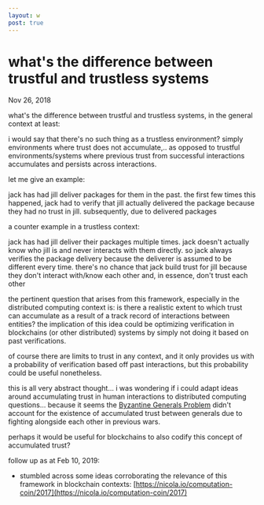 ```yaml
---
layout: w
post: true
---
```

# what's the difference between trustful and trustless systems 

Nov 26, 2018

what's the difference between trustful and trustless systems, in the general context at least:

i would say that there's no such thing as a trustless environment? simply environments where trust does not accumulate,.. as opposed to trustful environments/systems where previous trust from successful interactions accumulates and persists across interactions.

let me give an example:

jack has had jill deliver packages for them in the past. the first few times this happened, jack had to verify that jill actually delivered the package because they had no trust in jill. subsequently, due to delivered packages

a counter example in a trustless context:

jack has had jill deliver their packages multiple times. jack doesn't actually know who jill is and never interacts with them directly. so jack always verifies the package delivery because the deliverer is assumed to be different every time. there's no chance that jack build trust for  jill because they don't interact with/know each other and, in essence, don't trust each other

the pertinent question that arises from this framework, especially in the distributed computing context is: is there a realistic extent to which trust can accumulate as a result of a track record of interactions between entities? the implication of this idea could be optimizing verification in blockchains (or other distributed) systems by simply not doing it based on past verifications.

of course there are limits to trust in any context, and it only provides us with a probability of verification based off past interactions, but this probability could be useful nonetheless.

this is all very abstract thought... i was wondering if i could adapt ideas around accumulating trust in human interactions to distributed computing questions... because it seems the [Byzantine Generals Problem](https://en.wikipedia.org/wiki/Byzantine_fault_tolerance#Byzantine_Generals'_Problem) didn't account for the existence of accumulated trust between generals due to fighting alongside each other in previous wars.

perhaps it would be useful for blockchains to also codify this concept of accumulated trust?

follow up as at Feb 10, 2019:

- stumbled across some ideas corroborating the relevance of this framework in blockchain contexts: [https://nicola.io/computation-coin/2017](https://nicola.io/computation-coin/2017)
